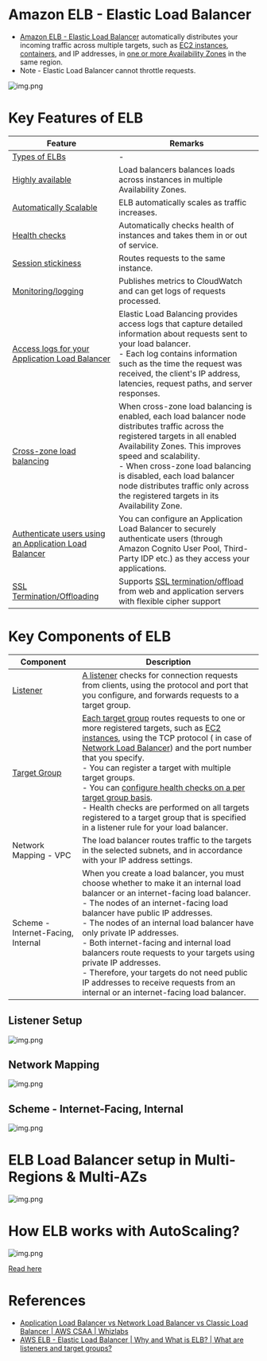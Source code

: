 # Amazon ELB - Elastic Load Balancer
- [Amazon ELB - Elastic Load Balancer](https://docs.aws.amazon.com/elasticloadbalancing) automatically distributes your incoming traffic across multiple targets, such as [EC2 instances](../../../3_ComputeServices/AmazonEC2), [containers](../../../4_ContainerOrchestrationServices/AmazonECS), and IP addresses, in [one or more Availability Zones](../../../AWS-Global-Architecture-Region-AZ.md) in the same region.
- Note - Elastic Load Balancer cannot throttle requests.

![img.png](assests/AWS_Elastic_Load_Balancer.png)

# Key Features of ELB

| Feature                                                                                                                                                       | Remarks                                                                                                                                                                                                                                                                                                                                                 |
|---------------------------------------------------------------------------------------------------------------------------------------------------------------|---------------------------------------------------------------------------------------------------------------------------------------------------------------------------------------------------------------------------------------------------------------------------------------------------------------------------------------------------------|
| [Types of ELBs](TypesOfELBs.md)                                                                                                                               | -                                                                                                                                                                                                                                                                                                                                                       |
| [Highly available](../../../../1_HLDDesignComponents/0_SystemGlossaries/Reliability/HighAvailability.md)                                                      | Load balancers balances loads across instances in multiple Availability Zones.                                                                                                                                                                                                                                                                          |
| [Automatically Scalable](../../../../1_HLDDesignComponents/0_SystemGlossaries/Reliability/HighAvailability.md)                                                | ELB automatically scales as traffic increases.                                                                                                                                                                                                                                                                                                          |
| [Health checks](https://docs.aws.amazon.com/elasticloadbalancing/latest/application/target-group-health-checks.html)                                          | Automatically checks health of instances and takes them in or out of service.                                                                                                                                                                                                                                                                           |
| [Session stickiness](https://docs.aws.amazon.com/elasticloadbalancing/latest/application/sticky-sessions.html)                                                | Routes requests to the same instance.                                                                                                                                                                                                                                                                                                                   |
| [Monitoring/logging](https://docs.aws.amazon.com/elasticloadbalancing/latest/application/load-balancer-monitoring.html)                                       | Publishes metrics to CloudWatch and can get logs of requests processed.                                                                                                                                                                                                                                                                                 |
| [Access logs for your Application Load Balancer](https://docs.aws.amazon.com/elasticloadbalancing/latest/application/load-balancer-access-logs.html)          | Elastic Load Balancing provides access logs that capture detailed information about requests sent to your load balancer. <br/>- Each log contains information such as the time the request was received, the client's IP address, latencies, request paths, and server responses.                                                                       |
| [Cross-zone load balancing](https://docs.aws.amazon.com/elasticloadbalancing/latest/userguide/how-elastic-load-balancing-works.html)                          | When cross-zone load balancing is enabled, each load balancer node distributes traffic across the registered targets in all enabled Availability Zones. This improves speed and scalability.<br/>- When cross-zone load balancing is disabled, each load balancer node distributes traffic only across the registered targets in its Availability Zone. |
| [Authenticate users using an Application Load Balancer](https://docs.aws.amazon.com/elasticloadbalancing/latest/application/listener-authenticate-users.html) | You can configure an Application Load Balancer to securely authenticate users (through Amazon Cognito User Pool, Third-Party IDP etc.) as they access your applications.                                                                                                                                                                                |
| [SSL Termination/Offloading](https://aws.amazon.com/blogs/aws/new-tls-termination-for-network-load-balancers/)                                                | Supports [SSL termination/offload](https://aws.amazon.com/blogs/aws/new-tls-termination-for-network-load-balancers/) from web and application servers with flexible cipher support                                                                                                                                                                                                                                                          |

# Key Components of ELB

| Component                                                                                                        | Description                                                                                                                                                                                                                                                                                                                                                                                                                                                                                                                                                                                                                                                                                                                    |
|------------------------------------------------------------------------------------------------------------------|--------------------------------------------------------------------------------------------------------------------------------------------------------------------------------------------------------------------------------------------------------------------------------------------------------------------------------------------------------------------------------------------------------------------------------------------------------------------------------------------------------------------------------------------------------------------------------------------------------------------------------------------------------------------------------------------------------------------------------|
| [Listener](https://docs.aws.amazon.com/elasticloadbalancing/latest/network/load-balancer-listeners.html)         | [A listener](https://docs.aws.amazon.com/elasticloadbalancing/latest/network/load-balancer-listeners.html) checks for connection requests from clients, using the protocol and port that you configure, and forwards requests to a target group.                                                                                                                                                                                                                                                                                                                                                                                                                                                                               |
| [Target Group](https://docs.aws.amazon.com/elasticloadbalancing/latest/network/load-balancer-target-groups.html) | [Each target group](https://docs.aws.amazon.com/elasticloadbalancing/latest/network/load-balancer-target-groups.html) routes requests to one or more registered targets, such as [EC2 instances](../../../3_ComputeServices/AmazonEC2), using the TCP protocol ( in case of [Network Load Balancer]()) and the port number that you specify.<br/>- You can register a target with multiple target groups.<br/>- You can [configure health checks on a per target group basis](https://docs.aws.amazon.com/elasticloadbalancing/latest/application/target-group-health-checks.html).<br/>- Health checks are performed on all targets registered to a target group that is specified in a listener rule for your load balancer. |
| Network Mapping - VPC                                                                                            | The load balancer routes traffic to the targets in the selected subnets, and in accordance with your IP address settings.                                                                                                                                                                                                                                                                                                                                                                                                                                                                                                                                                                                                      |
| Scheme - Internet-Facing, Internal                                                                               | When you create a load balancer, you must choose whether to make it an internal load balancer or an internet-facing load balancer.<br/>- The nodes of an internet-facing load balancer have public IP addresses.<br/>- The nodes of an internal load balancer have only private IP addresses.<br/>- Both internet-facing and internal load balancers route requests to your targets using private IP addresses.<br/>- Therefore, your targets do not need public IP addresses to receive requests from an internal or an internet-facing load balancer.                                                                                                                                                                        |

## Listener Setup

![img.png](assests/elb_listener_setup.png)

## Network Mapping

![img.png](assests/elb_network_mapping_setup.png)

## Scheme - Internet-Facing, Internal

![img.png](assests/elb_scheme_setup.png)

# ELB Load Balancer setup in Multi-Regions & Multi-AZs

![img.png](../../../0_AWSDesigns/DesignMultiRegionActiveActiveArchitectureOnAWS/AWS-Multi-Region-AZ-HA.drawio.png)

# How ELB works with AutoScaling?

![img.png](../../../3_ComputeServices/AmazonEC2/AutoScalingGroup/assets/Auto-Scaling-ELB.png)

[Read here](../../../3_ComputeServices/AmazonEC2/AutoScalingGroup/Readme.md)

# References
- [Application Load Balancer vs Network Load Balancer vs Classic Load Balancer | AWS CSAA | Whizlabs](https://www.youtube.com/watch?v=WqJDac1H81I)
- [AWS ELB - Elastic Load Balancer | Why and What is ELB? | What are listeners and target groups?](https://www.youtube.com/watch?v=fMgA3rE0aPY)